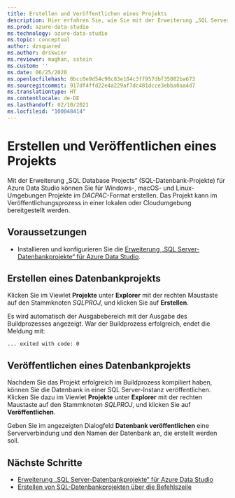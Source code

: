 ```yaml
---
title: Erstellen und Veröffentlichen eines Projekts
description: Hier erfahren Sie, wie Sie mit der Erweiterung „SQL Server-Datenbankprojekte“ ein Projekt erstellen und veröffentlichen.
ms.prod: azure-data-studio
ms.technology: azure-data-studio
ms.topic: conceptual
author: dzsquared
ms.author: drskwier
ms.reviewer: maghan, sstein
ms.custom: ''
ms.date: 06/25/2020
ms.openlocfilehash: 8bcc0e9d54c98c83e184c3ff957dbf35082ba673
ms.sourcegitcommit: 917df4ffd22e4a229af7dc481dcce3ebba0aa4d7
ms.translationtype: HT
ms.contentlocale: de-DE
ms.lasthandoff: 02/10/2021
ms.locfileid: "100048414"
---
```

# <a name="build-and-publish-a-project"></a>Erstellen und Veröffentlichen eines Projekts

Mit der Erweiterung „SQL Database Projects“ (SQL-Datenbank-Projekte) für Azure Data Studio können Sie für Windows-, macOS- und Linux-Umgebungen Projekte im *DACPAC*-Format erstellen. Das Projekt kann im Veröffentlichungsprozess in einer lokalen oder Cloudumgebung bereitgestellt werden.

## <a name="prerequisites"></a>Voraussetzungen

- Installieren und konfigurieren Sie die [Erweiterung „SQL Server-Datenbankprojekte“ für Azure Data Studio](sql-database-project-extension.md).

## <a name="build-a-database-project"></a>Erstellen eines Datenbankprojekts

 Klicken Sie im Viewlet **Projekte** unter **Explorer** mit der rechten Maustaste auf den Stammknoten *SQLPROJ*, und klicken Sie auf **Erstellen**.

 Es wird automatisch der Ausgabebereich mit der Ausgabe des Buildprozesses angezeigt.  War der Buildprozess erfolgreich, endet die Meldung mit: 

 ``` ... exited with code: 0 ```

## <a name="publish-a-database-project"></a>Veröffentlichen eines Datenbankprojekts

Nachdem Sie das Projekt erfolgreich im Buildprozess kompiliert haben, können Sie die Datenbank in einer SQL Server-Instanz veröffentlichen. Klicken Sie dazu im Viewlet **Projekte** unter **Explorer** mit der rechten Maustaste auf den Stammknoten *SQLPROJ*, und klicken Sie auf **Veröffentlichen**.

Geben Sie im angezeigten Dialogfeld **Datenbank veröffentlichen** eine Serververbindung und den Namen der Datenbank an, die erstellt werden soll.

## <a name="next-steps"></a>Nächste Schritte

- [Erweiterung „SQL Server-Datenbankprojekte“ für Azure Data Studio](sql-database-project-extension.md)
- [Erstellen von SQL-Datenbankprojekten über die Befehlszeile](sql-database-project-extension-build-from-command-line.md)
